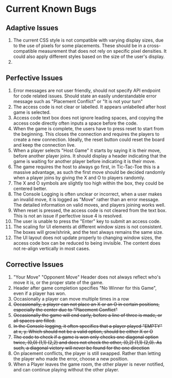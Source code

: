 # Current Known Bugs
## Adaptive Issues
1. The current CSS style is not compatible with varying display sizes, due to the use of pixels for some placements. These should be in a cross-compatible measurement that does not rely on specific pixel densities. It could also apply different styles based on the size of the user's display.
2. 

## Perfective Issues
1. Error messages are not user friendly, should not specify API endpoint for code related issues. Should state an easily understandable error message such as "Placement Conflict" or "It is not your turn"
2. The access code is not clear or labelled. It appears unlabelled after host game is selected.
3. Access code text box does not ignore leading spaces, and copying the access code directly often inputs a space before the code.
4. When the game is complete, the users have to press reset to start from the beginning. This closes the connection and requires the players to create a new connection. Ideally, the reset button could reset the board and keep the connection live.
5. When a player selects "Host Game" it starts by saying it is their move, before another player joins. It should display a header indicating that the game is waiting for another player before indicating it is their move.
6. The game requires the host to always go first, in Tic-Tac-Toe this is a massive advantage, as such the first move should be decided randomly when a player joins by giving the X and O to players randomly.
7. The X and O symbols are slightly too high within the box, they could be centered better.
8. The Console Logging is often unclear or incorrect, when a user makes an invalid move, it is logged as "Move" rather than an error message. The detailed information on valid moves, and players joining works well. 
9. When reset is pressed, the access code is not cleared from the text box. This is not an issue if perfective issue 4 is resolved.
10. The user is unable to press the "Enter" key to submit an access code.
11. The scaling for UI elements at different window sizes is not consistent. The boxes will grow/shrink, and the text always remains the same size.
12. The UI layout does not update properly to changing window sizes, the access code box can be reduced to being invisible. The content does not re-align vertically in most cases.

## Corrective Issues
1. "Your Move" "Opponent Move" Header does not always reflect who's move it is, or the proper state of the game.
2. Header after game completion specifies "No Winner for this Game", even if a player has won.
3. Occasionally a player can move multiple times in a row
4. ~~Occasionally, a player can not place an X or an O in certain positions, especially the center due to "Placement Conflict"~~
5. ~~Occasionally the game will end early, before a line of three is made, or all spaces are filled.~~
6. ~~In the Console logging, it often specifies that a player played "EMPTY" at x, y. Which should not be a valid option, should be either X or O~~
7. ~~The code to check if a game is won only checks one diagonal option twice, (0,0) (1,1) (2,2) and does not check the other, (0,2) (1,1) (2,0). As such, a diagonal victory will never be found for the one direction~~
8. On placement conflicts, the player is still swapped. Rather than letting the player who made the error, choose a new position.
9. When a Player leaves the game room, the other player is never notified, and can continue playing without the other player.
